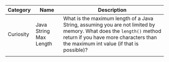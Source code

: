 | Category  | Name                   | Description                                                                                                                                                                                               |
| --------- | ---------------------- | --------------------------------------------------------------------------------------------------------------------------------------------------------------------------------------------------------- |
| Curiosity | Java String Max Length | What is the maximum length of a Java String, assuming you are not limited by memory. What does the `length()` method return if you have more characters than the maximum int value (if that is possible)? |
|           |                        |                                                                                                                                                                                                           |
